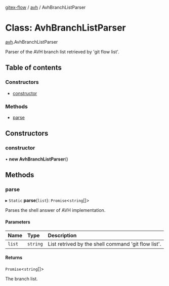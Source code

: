 [gitex-flow](../README.md) / [avh](../modules/avh.md) / AvhBranchListParser

# Class: AvhBranchListParser

[avh](../modules/avh.md).AvhBranchListParser

Parser of the AVH branch list retrieved by 'git flow <branchName> list'.

## Table of contents

### Constructors

- [constructor](avh.AvhBranchListParser.md#constructor)

### Methods

- [parse](avh.AvhBranchListParser.md#parse)

## Constructors

### constructor

• **new AvhBranchListParser**()

## Methods

### parse

▸ `Static` **parse**(`list`): `Promise`<`string`[]\>

Parses the shell answer of AVH implementation.

#### Parameters

| Name | Type | Description |
| :------ | :------ | :------ |
| `list` | `string` | List retrived by the shell command 'git flow <branchName> list'. |

#### Returns

`Promise`<`string`[]\>

The branch list.
